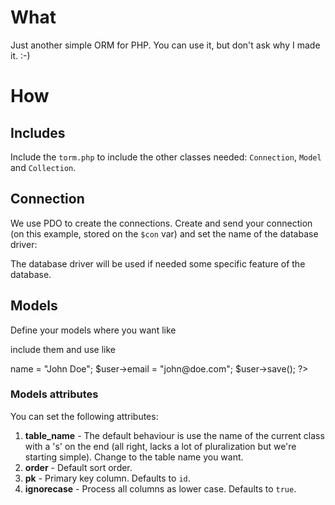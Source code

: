 # What

Just another simple ORM for PHP. You can use it, but don't ask why I made it. :-)

# How

## Includes

Include the `torm.php` to include the other classes needed: `Connection`,
`Model` and `Collection`. 

## Connection

We use PDO to create the connections. Create and send your connection (on this
example, stored on the `$con` var) and set the name of the database driver:

   <?php
         TORM\Connection::setConnection($con);
         TORM\Connection::setDriver("sqlite");
   ?>

The database driver will be used if needed some specific feature of the
database.

## Models

Define your models where you want like

   <?php
      class User extends TORM\Model {};
      User::$order = "name";
   ?>

include them and use like

   <?php
         // this will search for user with id 1
         $user = User::find(1);

         // this will create a new user
         $user = new User();
         $user->name  = "John Doe";
         $user->email = "john@doe.com";
         $user->save();
   ?>

### Models attributes

You can set the following attributes:

1. **table_name** - The default behaviour is use the name of the current class
   with a 's' on the end (all right, lacks a lot of pluralization but we're
   starting simple). Change to the table name you want.
2. **order** - Default sort order.
3. **pk** - Primary key column. Defaults to `id`.
4. **ignorecase** - Process all columns as lower case. Defaults to `true`.
